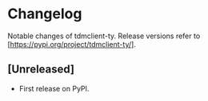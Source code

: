 # Changelog

Notable changes of tdmclient-ty. Release versions refer to [https://pypi.org/project/tdmclient-ty/].

## [Unreleased]

- First release on PyPI.
